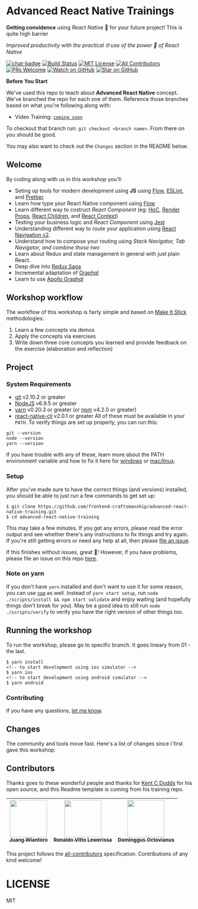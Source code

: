 # Advanced React Native Trainings

**Getting convidence** using _React Native_ 💯 for your future project! This is quite high barrier

_Improved productivity with the practical 🤓 use of the power 💪 of React Native_

[![chat-badge][chat-badge]][chat]
[![Build Status][build-badge]][build]
[![MIT License][license-badge]][license]
[![All Contributors](https://img.shields.io/badge/all_contributors-3-orange.svg?style=flat-square)](#contributors)
[![PRs Welcome][prs-badge]][prs]
[![Watch on GitHub][github-watch-badge]][github-watch]
[![Star on GitHub][github-star-badge]][github-star]

**Before You Start**

We've used this repo to teach about **Advanced React Native** concept. We've branched the
repo for each one of them. Reference those branches based on what you're
following along with:

- Video Training: [`coming soon`]()

To checkout that branch run: `git checkout <branch name>`. From there on you
should be good.

You may also want to check out the `Changes` section in the README below.

## Welcome

By coding along with us in this workshop you’ll:

- Seting up tools for modern development using **JS** using [Flow](https://github.com/facebook/flow), [ESLint](https://eslint.org/), and [Prettier](https://github.com/prettier/prettier).
- Learn how type your React Native component using [Flow](https://github.com/facebook/flow)
- Learn different way to costruct _React Component_ (eg: [HoC](https://reactjs.org/docs/higher-order-components.html), [Render Props](https://reactjs.org/docs/render-props.html#use-render-props-for-cross-cutting-concerns), [React Children](https://reactjs.org/docs/react-api.html#reactchildrenmap), and [React Context](https://reactjs.org/docs/context.html#___gatsby))
- Testing your business logic and _React Component_ using [Jest](https://jestjs.io/)
- Understanding different way to route your application using [React Navigation v2](https://reactnavigation.org/).
- Understand how to compose your routing using _Stack Navigator, Tab Navigator, and combine those two_
- Learn about Redux and state management in general with just plain React.
- Deep dive into [Redux Saga](https://github.com/redux-saga/redux-saga)
- Incremental adaptation of [Graphql][graphql]
- Learn to use [Apollo Graphql][apollo-graphql]

## Workshop workflow

The workflow of this workshop is fairly simple and based on
[Make It Stick][makeitstick] methodologies:

1. Learn a few concepts via demos
2. Apply the concepts via exercises
3. Write down three core concepts you learned and provide feedback on the
   exercise (elaboration and reflection)

## Project

### System Requirements

- [git][git] v2.10.2 or greater
- [NodeJS][node] v6.9.5 or greater
- [yarn][yarn] v0.20.3 or greater (or [npm][npm] v4.2.0 or greater)
- [react-native-cli][reactn] v2.0.1 or greater
  All of these must be available in your `PATH`. To verify things are set up
  properly, you can run this:

```
git --version
node --version
yarn --version
```

If you have trouble with any of these, learn more about the PATH environment variable and how to fix it here for
[windows][win-path] or [mac/linux][mac-path].

### Setup

After you've made sure to have the correct things (and versions) installed, you should be able to just run a few
commands to get set up:

```shell
$ git clone https://github.com/frontend-craftsmanship/advanced-react-native-training.git
$ cd advanced-react-native-training
```

This may take a few minutes. If you get any errors, please read the error output
and see whether there's any instructions to fix things and try again. If you're
still getting errors or need any help at all, then please
[file an issue][issue].

If this finishes without issues, great 👏! However, if you have problems, please
file an issue on this repo [here][setup-issue].

### Note on yarn

If you don't have `yarn` installed and don't want to use it for some reason, you
can use [`npm`][npm] as well. Instead of `yarn start setup`, run
`node ./scripts/install && npm start validate` and enjoy waiting (and hopefully
things don't break for you). May be a good idea to still run
`node ./scripts/verify` to verify you have the right version of other things
too.

## Running the workshop

To run the workshop, please go to specific branch. It goes lineary from 01 - the last.

```shell
$ yarn install
<!-- to start development using ios simulator -->
$ yarn ios
<!-- to start development using android simulator -->
$ yarn android
```

### Contributing

If you have any questions, [let me know][issue].

## Changes

The community and tools move fast. Here's a list of changes since I first gave
this workshop:

## Contributors

Thanks goes to these wonderful people and thanks for [Kent C Dodds](https://twitter.com/kentcdodds) for his open source, and this Readme template is coming from his training repo.

<!-- ALL-CONTRIBUTORS-LIST:START - Do not remove or modify this section -->

| [<img src="https://avatars0.githubusercontent.com/u/7804066?s=460&v=4" width="100px;"/><br /><sub>Juang Wiantoro</sub>](https://github.com/broerjuang)<br /> | [<img src="https://avatars2.githubusercontent.com/u/15160023?s=400&v=4" width="100px;"/><br /><sub>Ronaldo Vitto Lewerissa</sub>](https://github.com/rvlewerissa)<br /> | [<img src="https://avatars0.githubusercontent.com/u/25166631?s=460&v=4" width="100px;"/><br /><sub>Dominggus Octovianus</sub>](https://github.com/greensirius)<br /> |
| :----------------------------------------------------------------------------------------------------------------------------------------------------------: | :---------------------------------------------------------------------------------------------------------------------------------------------------------------------: | :------------------------------------------------------------------------------------------------------------------------------------------------------------------: |


<!-- ALL-CONTRIBUTORS-LIST:END -->

This project follows the [all-contributors](https://github.com/kentcdodds/all-contributors) specification. Contributions of any kind welcome!

# LICENSE

MIT

[npm]: https://www.npmjs.com/
[yarn]: https://yarnpkg.com/
[node]: https://nodejs.org
[git]: https://git-scm.com/
[chat]: https://discordapp.com/channels/499145225437052929
[chat-badge]: https://img.shields.io/discord/102860784329052160.svg?style=flat-square
[build-badge]: https://img.shields.io/travis/frontend-craftsmanship/advanced-react-native-training/master.svg?style=flat-squqre
[build]: https://travis-ci.org/frontend-craftsmanship/advanced-react-native-training
[license-badge]: https://img.shields.io/badge/license-MIT%20License-blue.svg?style=flat-square
[license]: https://opensource.org/licenses/MIT
[prs-badge]: https://img.shields.io/badge/PRs-welcome-brightgreen.svg?style=flat-square
[prs]: http://makeapullrequest.com
[donate-badge]: https://img.shields.io/badge/$-support-green.svg?style=flat-square
[github-watch-badge]: https://img.shields.io/github/watchers/frontend-craftsmanship/advanced-react-native-training.svg?style=social
[github-watch]: https://github.com/frontend-craftsmanship/advanced-react-native-training/watchers
[github-star-badge]: https://img.shields.io/github/stars/frontend-craftsmanship/advanced-react-native-training/master.svg?style=social
[github-star]: https://github.com/frontend-craftsmanship/advanced-react-native-training/stargazers
[twitter-badge]: https://img.shields.io/twitter/url/https/github.com/kentcdodds/asts-workshop.svg?style=social
[emojis]: https://github.com/kentcdodds/all-contributors#emoji-key
[makeitstick]: http://makeitstick.net/
[win-path]: https://www.howtogeek.com/118594/how-to-edit-your-system-path-for-easy-command-line-access/
[mac-path]: http://stackoverflow.com/a/24322978/971592
[issue]: https://github.com/frontend-craftsmanship/advanced-react-native-training/issues/new
[setup-issue]: https://github.com/frontend-craftsmanship/advanced-react-native-training/issues/new?title=Issues%20Setting%20Up&body=Here%27s%20my%20node/yarn%20version%20and%20the%20output%20when%20I%20run%20the%20commands:
[makepr]: http://makeapullrequest.com
[nps]: https://npmjs.com/package/nps
[graphql]: https://graphql.org/
[apollo-graphql]: https://www.apollographql.com/
[reactn]: (https://www.npmjs.com/package/react-native-cli)
